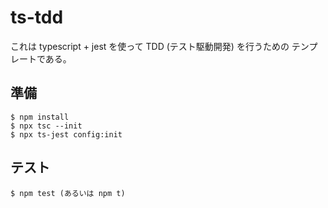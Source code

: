 # ts-tdd

これは typescript + jest を使って TDD (テスト駆動開発) を行うための
テンプレートである。

## 準備

    $ npm install
    $ npx tsc --init 
    $ npx ts-jest config:init

## テスト

    $ npm test (あるいは npm t)

